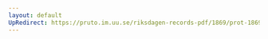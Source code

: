 ```yaml
---
layout: default
UpRedirect: https://pruto.im.uu.se/riksdagen-records-pdf/1869/prot-1869--fk--424/prot-1869--fk--424_021.pdf
---
```

